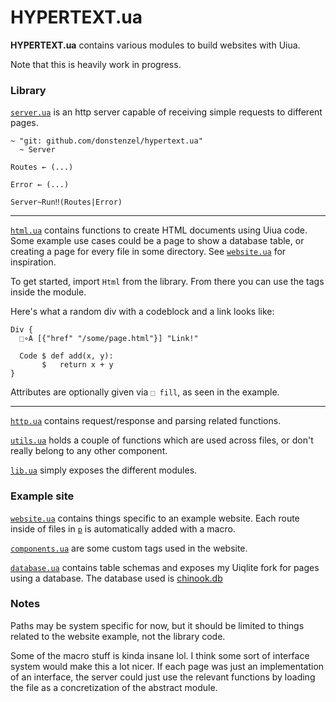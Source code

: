 # HYPERTEXT.ua

**HYPERTEXT.ua** contains various modules to build websites with Uiua.

Note that this is heavily work in progress.

### Library

[`server.ua`](server.ua) is an http server capable of receiving simple requests to
different pages.

```uiua
~ "git: github.com/donstenzel/hypertext.ua"
  ~ Server

Routes ← (...)

Error ← (...)

Server~Run‼(Routes|Error)
```

---

[`html.ua`](html.ua) contains functions to create HTML documents using Uiua code.
Some example use cases could be a page to show a database table, or creating a page
for every file in some directory. See [`website.ua`](website.ua) for inspiration.

To get started, import `Html` from the library. From there you can
use the tags inside the module.

Here's what a random div with a codeblock and a link looks like:
```uiua
Div {
  ⬚∘A [{"href" "/some/page.html"}] "Link!"

  Code $ def add(x, y):
       $   return x + y
}
```

Attributes are optionally given via `⬚ fill`, as seen in the example.

---

[`http.ua`](http.ua) contains request/response and parsing related functions.


[`utils.ua`](utils.ua) holds a couple of functions which are used across files,
or don't really belong to any other component.


[`lib.ua`](lib.ua) simply exposes the different modules.

### Example site

[`website.ua`](website.ua) contains things specific to an example website.
Each route inside of files in [`p`](p) is automatically added with a macro.

[`components.ua`](components.ua) are some custom tags used in the website.

[`database.ua`](database.ua) contains table schemas and exposes my Uiqlite fork
for pages using a database. The database used is [chinook.db](https://github.com/lerocha/chinook-database)

### Notes

Paths may be system specific for now, but it should be limited to things
related to the website example, not the library code.

Some of the macro stuff is kinda insane lol. I think some sort of interface
system would make this a lot nicer. If each page was just an implementation
of an interface, the server could just use the relevant functions by loading
the file as a concretization of the abstract module.